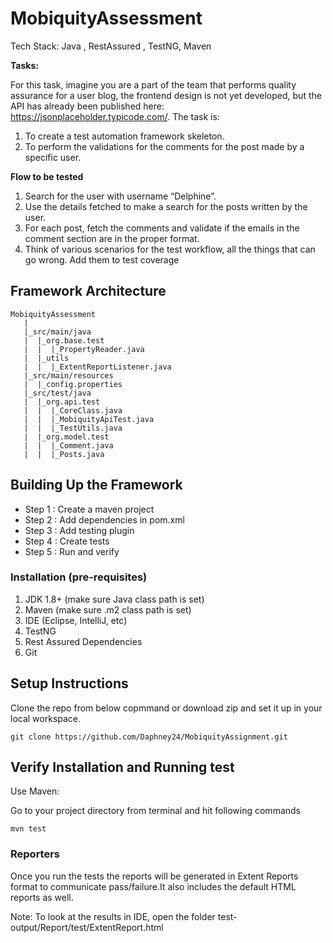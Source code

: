 # MobiquityAssessment

Tech Stack: Java , RestAssured , TestNG, Maven

**Tasks:**

For this task, imagine you are a part of the team that performs quality assurance for a user blog, the frontend design is not yet developed, but the API has already been published here: https://jsonplaceholder.typicode.com/.
The task is:
1. To create a test automation framework skeleton.
2. To perform the validations for the comments for the post made by a specific user.

**Flow to be tested**

1. Search for the user with username “Delphine”.
2. Use the details fetched to make a search for the posts written by the user.
3. For each post, fetch the comments and validate if the emails in the comment section are in the proper format.
4. Think of various scenarios for the test workflow, all the things that can go wrong. Add them to test coverage

Framework Architecture
--------------
    MobiquityAssessment
	   |
       |_src/main/java
       |  |_org.base.test
       |  |  |_PropertyReader.java   
       |  |_utils
       |  |  |_ExtentReportListener.java
	   |_src/main/resources
       |  |_config.properties
	   |_src/test/java
       |  |_org.api.test
       |  |  |_CoreClass.java
       |  |  |_MobiquityApiTest.java
       |  |  |_TestUtils.java
       |  |_org.model.test
       |  |  |_Comment.java
       |  |  |_Posts.java

   
Building Up the Framework
--------------
	
* Step 1 : Create a maven project
* Step 2 : Add dependencies in pom.xml
* Step 3 : Add testing plugin
* Step 4 : Create tests
* Step 5 : Run and verify

### Installation (pre-requisites)
1. JDK 1.8+ (make sure Java class path is set)
2. Maven (make sure .m2 class path is set)
3. IDE (Eclipse, IntelliJ, etc)
4. TestNG
5. Rest Assured Dependencies
6. Git

Setup Instructions
--------------
Clone the repo from below copmmand or download zip and set it up in your local workspace.
```
git clone https://github.com/Daphney24/MobiquityAssignment.git
```

Verify Installation and Running test
--------------
Use Maven:
	
Go to your project directory from terminal and hit following commands
```
mvn test
```
	
	
### Reporters
	
Once you run the tests the reports will be generated in Extent Reports format to communicate pass/failure.It also includes the default HTML reports as well.

Note: To look at the results in IDE, open the folder test-output/Report/test/ExtentReport.html 
